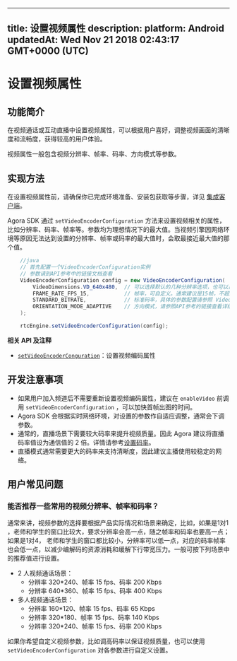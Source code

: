 
---
title: 设置视频属性
description: 
platform: Android
updatedAt: Wed Nov 21 2018 02:43:17 GMT+0000 (UTC)
---
# 设置视频属性
## 功能简介
在视频通话或互动直播中设置视频属性，可以根据用户喜好，调整视频画面的清晰度和流畅度，获得较高的用户体验。

视频属性一般包含视频分辨率、帧率、码率、方向模式等参数。

## 实现方法

在设置视频属性前，请确保你已完成环境准备、安装包获取等步骤，详见 [集成客户端](../../cn/Video/android_video.md)。

Agora SDK 通过 `setVideoEncoderConfiguration` 方法来设置视频相关的属性，比如分辨率、码率、帧率等。参数均为理想情况下的最大值。当视频引擎因网络环境等原因无法达到设置的分辨率、帧率或码率的最大值时，会取最接近最大值的那个值。

```java
	//java	
	// 首先配置一个VideoEncoderConfiguration实例
	// 参数请到API参考中的链接文档查看
	VideoEncoderConfiguration config = new VideoEncoderConfiguration(
		VideoDimensions.VD_640x480,  // 可以选择默认的几种分辨率选项，也可以自定义
		FRAME_RATE_FPS_15,           // 帧率，可自定义。通常建议是15帧，不超过30帧
		STANDARD_BITRATE,            // 标准码率，具体的参数配置请参照 VideoEncoderConfiguration文档中关于bitrate的说明。也可以配置其它的码率值，但一般情况下推荐使用标准码率。
		ORIENTATION_MODE_ADAPTIVE    // 方向模式，请参照API参考的链接查看详细的说明
	);

	rtcEngine.setVideoEncoderConfiguration(config);
```

**相关 API 及注释**

* [`setVideoEncoderConguration`](https://docs.agora.io/cn/Video/API%20Reference/java/classio_1_1agora_1_1rtc_1_1_rtc_engine.html#af5f4de754e2c1f493096641c5c5c1d8f)：设置视频编码属性

## 开发注意事项
- 如果用户加入频道后不需要重新设置视频编码属性，建议在 `enableVideo` 前调用 `setVideoEncoderConfiguration` ，可以加快首帧出图的时间。
- Agora SDK 会根据实时网络环境，对设置的参数作自适应调整，通常会下调参数。
- 通常的，直播场景下需要较大码率来提升视频质量。因此 Agora 建议将直播码率值设为通信值的 2 倍。详情请参考[设置码率](https://docs.agora.io/cn/Video/API%20Reference/java/classio_1_1agora_1_1rtc_1_1video_1_1_video_encoder_configuration.html#a4b090cd0e9f6d98bcf89cb1c4c2066e8)。 
- 直播模式通常需要更大的码率来支持清晰度，因此建议主播使用较稳定的网络。

## 用户常见问题
### 能否推荐一些常用的视频分辨率、帧率和码率？

通常来讲，视频参数的选择要根据产品实际情况和场景来确定，比如，如果是1对1 ，老师和学生的窗口比较大，要求分辨率会高一点，随之帧率和码率也要高一点；如果是1对4， 老师和学生的窗口都比较小，分辨率可以低一点，对应的码率帧率也会低一点，以减少编解码的资源消耗和缓解下行带宽压力。一般可按下列场景中的推荐值进行设置。

- 2 人视频通话场景：
  - 分辨率 320*240、帧率 15 fps、码率 200 Kbps 
  - 分辨率 640*360、帧率 15 fps、码率 400 Kbps
- 多人视频通话场景：
  - 分辨率 160*120、帧率 15 fps、码率 65 Kbps
  - 分辨率 320*180、帧率 15 fps、码率 140 Kbps
  - 分辨率 320*240、帧率 15 fps、码率 200 Kbps

如果你希望自定义视频参数，比如调高码率以保证视频质量，也可以使用 `setVideoEncoderConfiguration` 对各参数进行自定义设置。

